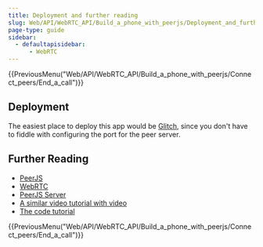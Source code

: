 ```yaml
---
title: Deployment and further reading
slug: Web/API/WebRTC_API/Build_a_phone_with_peerjs/Deployment_and_further_reading
page-type: guide
sidebar:
  - defaultapisidebar:
      - WebRTC
---
```


{{PreviousMenu("Web/API/WebRTC_API/Build_a_phone_with_peerjs/Connect_peers/End_a_call")}}

## Deployment

The easiest place to deploy this app would be [Glitch](https://glitch.com/), since you don't have to fiddle with configuring the port for the peer server.

## Further Reading

- [PeerJS](https://peerjs.com/)
- [WebRTC](/en-US/docs/Web/API/WebRTC_API)
- [PeerJS Server](https://github.com/peers/peerjs-server)
- [A similar video tutorial with video](https://www.youtube.com/watch?v=OOrBcpwelPY)
- [The code tutorial](https://github.com/SamsungInternet/WebPhone/tree/master/tutorial)

{{PreviousMenu("Web/API/WebRTC_API/Build_a_phone_with_peerjs/Connect_peers/End_a_call")}}
